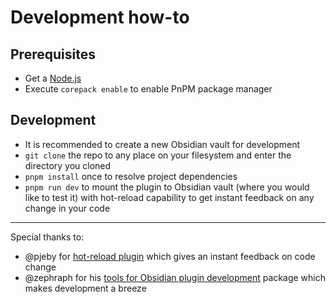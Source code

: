 # Development how-to

## Prerequisites

- Get a [Node.js](https://nodejs.org/)
- Execute `corepack enable` to enable PnPM package manager

## Development

- It is recommended to create a new Obsidian vault for development
- `git clone` the repo to any place on your filesystem and enter the directory you cloned
- `pnpm install` once to resolve project dependencies
- `pnpm run dev` to mount the plugin to Obsidian vault (where you would like to test it)
  with hot-reload capability to get instant feedback on any change in your code

---

Special thanks to:

- @pjeby for [hot-reload plugin][hot-reload] which gives an instant feedback on code change
- @zephraph for his [tools for Obsidian plugin development][obsidian-utils] package which makes development a breeze

[obsidian-utils]: https://github.com/obsidian-tools/obsidian-tools/tree/main/packages/obsidian-utils
[hot-reload]: https://github.com/pjeby/hot-reload
